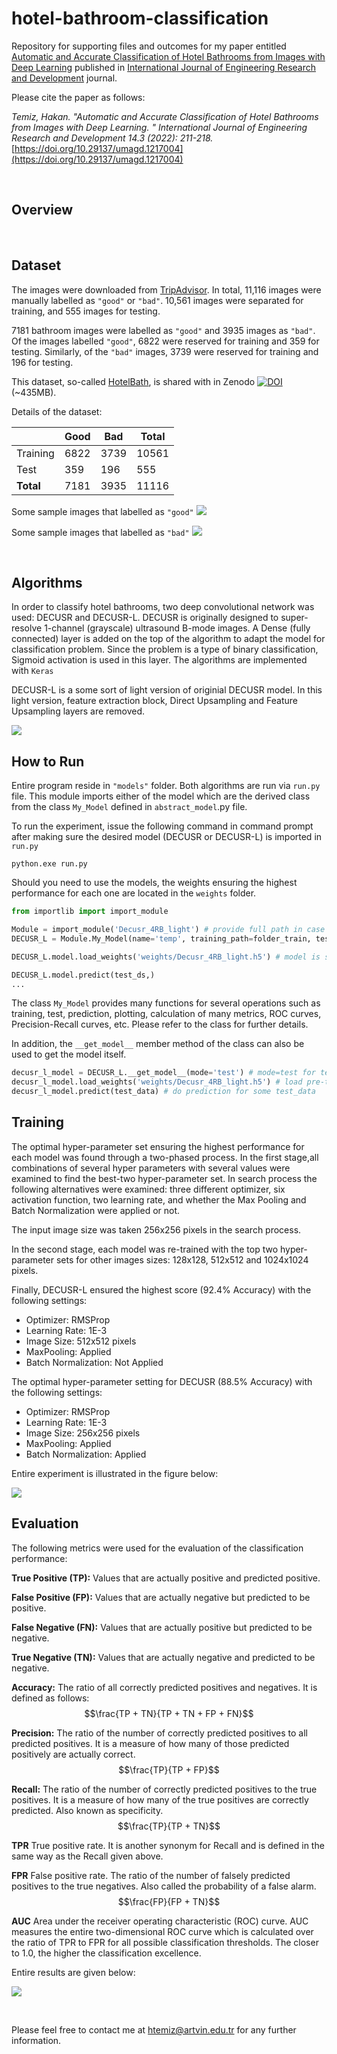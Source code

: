 # hotel-bathroom-classification

Repository for supporting files and outcomes for my paper entitled
[Automatic and Accurate Classification of Hotel Bathrooms from Images with Deep Learning](https://dergipark.org.tr/en/download/article-file/2823031)
published in 
[International Journal of Engineering Research and Development](https://dergipark.org.tr/en/pub/umagd) journal.


Please cite the paper as follows:

*Temiz, Hakan. "Automatic and Accurate Classification of Hotel Bathrooms from Images with Deep Learning.
" International Journal of Engineering Research and Development 14.3 (2022): 211-218.*
[https://doi.org/10.29137/umagd.1217004](https://doi.org/10.29137/umagd.1217004)

&nbsp;

## Overview



&nbsp;

## Dataset

The images were downloaded from [TripAdvisor](https://www.tripadvisor.com). In total, 11,116 images were manually
labelled as `"good"` or `"bad"`. 10,561 images were separated for training, and 555 images for testing.

7181 bathroom images were labelled as `"good"` and 3935 images as `"bad"`. Of the images labelled `"good"`, 6822 were reserved 
for training and 359 for testing. Similarly, of the `"bad"` images, 3739 were reserved for training and 196 for testing.


This dataset, so-called [HotelBath](https://zenodo.org/record/7340428), is shared with in Zenodo
[![DOI](https://zenodo.org/badge/DOI/10.5281/zenodo.7340428.svg)](https://doi.org/10.5281/zenodo.7340428)
(~435MB). 

Details of the dataset:

||Good|Bad|**Total**|
|--|--|--|--|
|Training|6822|3739|10561|
|Test|359|196|555|
|**Total**|7181|3935|11116|

Some sample images that labelled as `"good"`
![](images/good.jpg)


Some sample images that labelled as `"bad"`
![](images/bad.jpg)



&nbsp;

## Algorithms
In order to classify hotel bathrooms, two deep convolutional network was used: DECUSR and DECUSR-L.
DECUSR is originally designed to super-resolve 1-channel (grayscale) ultrasound B-mode images. A Dense (fully connected)
layer is added on the top of the algorithm to adapt the model for classification problem. Since the problem
is a type of binary classification, Sigmoid activation is used in this layer. The algorithms are implemented with `Keras`

DECUSR-L is a some sort of light version of originial DECUSR model. In this light version, feature extraction
block, Direct Upsampling and Feature Upsampling  layers are removed. 


![](images/model.jpg)


## How to Run
Entire program reside in `"models"` folder. Both algorithms are run via `run.py` file. This module imports either
of the model which are the derived class from the class `My_Model` defined in `abstract_model`.py file.

To run the experiment, issue the following command in command prompt 
after making sure the desired model (DECUSR or DECUSR-L) is imported in `run.py`  

```python.exe run.py```

Should you need to use the models, the weights ensuring the highest performance for each one are located in
the `weights` folder. 

```python
from importlib import import_module

Module = import_module('Decusr_4RB_light') # provide full path in case module is not in the same folder
DECUSR_L = Module.My_Model(name='temp', training_path=folder_train, test_path=test_path)

DECUSR_L.model.load_weights('weights/Decusr_4RB_light.h5') # model is stored in the class as a member with name of 'model' 

DECUSR_L.model.predict(test_ds,)
...
```
The class `My_Model` provides many functions for several operations such as training, test, prediction, plotting, 
calculation of many metrics, ROC curves, Precision-Recall curves, etc. Please refer to the class for further details.

In addition, the `__get_model__` member method of the class can also be used to get the model itself.

```python
decusr_l_model = DECUSR_L.__get_model__(mode='test') # mode=test for testing (prediction)
decusr_l_model.load_weights('weights/Decusr_4RB_light.h5') # load pre-trained weights
decusr_l_model.predict(test_data) # do prediction for some test_data
```


## Training

The optimal hyper-parameter set ensuring the highest performance for each model
was found through a two-phased process. In the first stage,all combinations 
of several hyper parameters with several values were examined to find the best-two hyper-parameter set.
In search process the following alternatives were examined: three different optimizer, six activation function,
two learning rate, and whether the Max Pooling and Batch Normalization were applied or not.

The input image size was taken 256x256 pixels in the search process. 

In the second stage, each model was re-trained with the top two hyper-parameter sets for other images sizes:
128x128, 512x512 and 1024x1024 pixels.

Finally, DECUSR-L ensured the highest score (92.4% Accuracy) with the following settings:

- Optimizer: RMSProp
- Learning Rate: 1E-3
- Image Size: 512x512 pixels
- MaxPooling: Applied
- Batch Normalization: Not Applied


The optimal hyper-parameter setting for DECUSR (88.5% Accuracy) with the following settings:

- Optimizer: RMSProp
- Learning Rate: 1E-3
- Image Size: 256x256 pixels
- MaxPooling: Applied
- Batch Normalization: Applied


Entire experiment is illustrated in the figure below:

![](images/search_for_best.jpg)


## Evaluation

The following metrics were used for the evaluation of the classification performance:

**True Positive (TP):** Values that are actually positive and predicted positive.

**False Positive (FP):** Values that are actually negative but predicted to be positive.

**False Negative (FN):** Values that are actually positive but predicted to be negative.

**True Negative (TN):** Values that are actually negative and predicted to be negative.

**Accuracy:** The ratio of all correctly predicted positives and negatives. It is defined as follows:
$$\frac{TP + TN}{TP + TN + FP + FN}$$

**Precision:** The ratio of the number of correctly predicted positives to all predicted positives.
It is a measure of how many of those predicted positively are actually correct.
$$\frac{TP}{TP + FP}$$

**Recall:** The ratio of the number of correctly predicted positives to the true positives.
It is a measure of how many of the true positives are correctly predicted. Also known as specificity.
$$\frac{TP}{TP + TN}$$

**TPR** True positive rate. It is another synonym for Recall and is defined in the same way as the Recall given above.

**FPR** False positive rate. The ratio of the number of falsely predicted positives to the true negatives.
Also called the probability of a false alarm.
$$\frac{FP}{FP + TN}$$

**AUC** Area under the receiver operating characteristic (ROC) curve. 
AUC measures the entire two-dimensional ROC curve which is calculated over the ratio
of TPR to FPR for all possible classification thresholds. 
The closer to 1.0, the higher the classification excellence.

Entire results are given below:

![](images/results.jpg)

&nbsp;

Please feel free to contact me at [htemiz@artvin.edu.tr](mailto:htemiz@artvin.edu.tr) for any further information.


